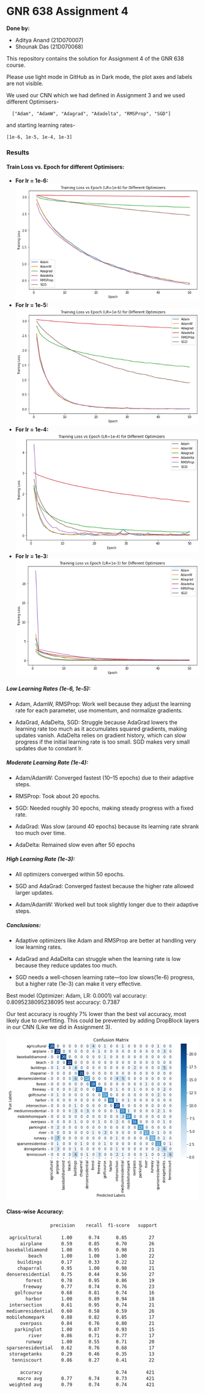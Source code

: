# GNR 638 Assignment 4

**Done by:**

- Aditya Anand (21D070007)
- Shounak Das (21D070068)


This repository contains the solution for Assignment 4 of the GNR 638 course.

Please use light mode in GitHub as in Dark mode, the plot axes and labels are not visible.


We used our CNN which we had defined in Assignment 3 and we used different Optimisers-
```
  ["Adam", "AdamW", "Adagrad", "Adadelta", "RMSProp", "SGD"]
  ```
and starting learning rates-
  ```
  [1e-6, 1e-5, 1e-4, 1e-3]
  ```

### Results

#### Train Loss vs. Epoch for different Optimisers:

- **For lr = 1e-6:**  
  ![rellr6u](lr6.png)  
- **For lr = 1e-5:**  
  ![lr5](lr5.png)  
- **For lr = 1e-4:**  
  ![lr4](lr4.png)  
- **For lr = 1e-3:**  
  ![lr3](lr3.png)  


##### Low Learning Rates (1e-6, 1e-5):

-  Adam, AdamW, RMSProp: Work well because they adjust the learning rate for each parameter, use momentum, and normalize gradients.
  
-  AdaGrad, AdaDelta, SGD: Struggle because AdaGrad lowers the learning rate too much as it accumulates squared gradients, making updates vanish. AdaDelta relies on gradient history, which can slow progress if the initial learning rate is too small. SGD makes very small updates due to constant lr.
  
##### Moderate Learning Rate (1e-4):

-  Adam/AdamW: Converged fastest (10–15 epochs) due to their adaptive steps.
  
-  RMSProp: Took about 20 epochs.
  
-  SGD: Needed roughly 30 epochs, making steady progress with a fixed rate.
  
-  AdaGrad: Was slow (around 40 epochs) because its learning rate shrank too much over time.
  
-  AdaDelta: Remained slow even after 50 epochs
  
##### High Learning Rate (1e-3):

-  All optimizers converged within 50 epochs.
  
-  SGD and AdaGrad: Converged fastest because the higher rate allowed larger updates.
  
-  Adam/AdamW: Worked well but took slightly longer due to their adaptive steps.

##### Conclusions:
-  Adaptive optimizers like Adam and RMSProp are better at handling very low learning rates.
  
-  AdaGrad and AdaDelta can struggle when the learning rate is low because they reduce updates too much.
  
-  SGD needs a well-chosen learning rate—too low slows(1e-6) progress, but a higher rate (1e-3) can make it very effective.

Best model (Optimizer: Adam, LR: 0.0001) val accuracy: 0.8095238095238095 test accuracy: 0.7387

Our test accuracy is roughly 7% lower than the best val accuracy, most likely due to overfitting. This could be prevented by adding DropBlock layers in our CNN (Like we did in Assignment 3).

![Confusion Matrix](confusion_matrix.png)



#### Class-wise Accuracy:
                    precision    recall  f1-score   support

     agricultural       1.00      0.74      0.85        27
         airplane       0.59      0.85      0.70        26
    baseballdiamond     1.00      0.95      0.98        21
            beach       1.00      1.00      1.00        22
        buildings       0.17      0.33      0.22        12
        chaparral       0.95      1.00      0.98        21
    denseresidential    0.75      0.44      0.56        27
           forest       0.78      0.95      0.86        19
          freeway       0.77      0.74      0.76        23
       golfcourse       0.68      0.81      0.74        16
           harbor       1.00      0.89      0.94        18
     intersection       0.61      0.95      0.74        21
    mediumresidential   0.60      0.58      0.59        26
    mobilehomepark      0.88      0.82      0.85        17
         overpass       0.84      0.76      0.80        21
       parkinglot       1.00      0.87      0.93        15
            river       0.86      0.71      0.77        17
           runway       1.00      0.55      0.71        20
    sparseresidential   0.62      0.76      0.68        17
     storagetanks       0.29      0.46      0.35        13
      tenniscourt       0.86      0.27      0.41        22

         accuracy                           0.74       421
        macro avg       0.77      0.74      0.73       421
     weighted avg       0.79      0.74      0.74       421
